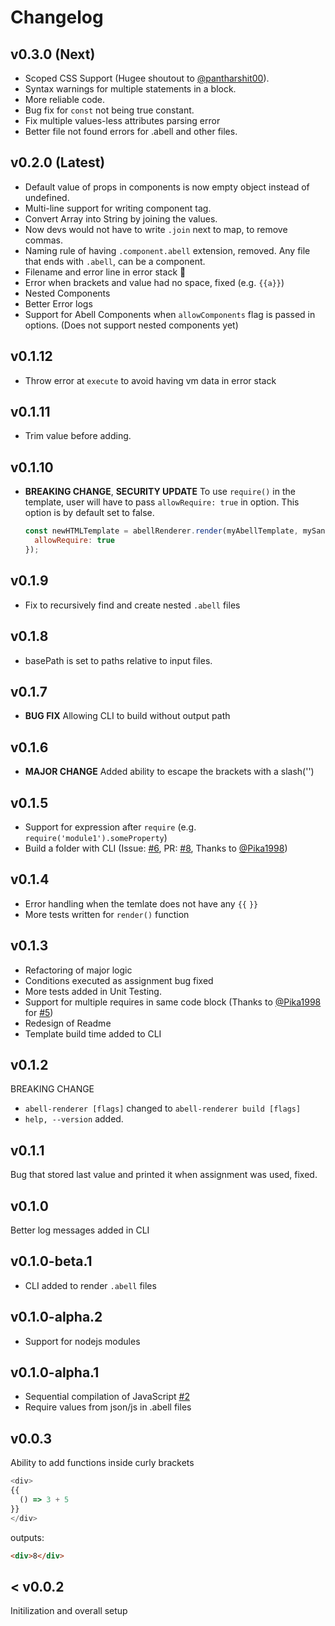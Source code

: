# Changelog

## v0.3.0 (Next)

- Scoped CSS Support (Hugee shoutout to [@pantharshit00](https://github.com/pantharshit00/)).
- Syntax warnings for multiple statements in a block.
- More reliable code.
- Bug fix for `const` not being true constant.
- Fix multiple values-less attributes parsing error
- Better file not found errors for .abell and other files.

## v0.2.0 (Latest)

- Default value of props in components is now empty object instead of undefined.
- Multi-line support for writing component tag.
- Convert Array into String by joining the values.
- Now devs would not have to write `.join` next to map, to remove commas.
- Naming rule of having `.component.abell` extension, removed. Any file that ends with `.abell`, can be a component.
- Filename and error line in error stack 🎉
- Error when brackets and value had no space, fixed (e.g. `{{a}}`)
- Nested Components
- Better Error logs
- Support for Abell Components when `allowComponents` flag is passed in options. (Does not support nested components yet)

## v0.1.12

- Throw error at `execute` to avoid having vm data in error stack

## v0.1.11

- Trim value before adding.

## v0.1.10

- **BREAKING CHANGE**, **SECURITY UPDATE**
  To use `require()` in the template, user will have to pass `allowRequire: true` in option. This option is by default set to false.
  ```js
  const newHTMLTemplate = abellRenderer.render(myAbellTemplate, mySandbox, {
    allowRequire: true
  });
  ```

## v0.1.9

- Fix to recursively find and create nested `.abell` files

## v0.1.8

- basePath is set to paths relative to input files.

## v0.1.7

- **BUG FIX**
  Allowing CLI to build without output path

## v0.1.6

- **MAJOR CHANGE**
  Added ability to escape the brackets with a slash('\')

## v0.1.5

- Support for expression after `require` (e.g. `require('module1').someProperty`)
- Build a folder with CLI (Issue: [#6](https://github.com/abelljs/abell-renderer/issues/6), PR: [#8](https://github.com/abelljs/abell-renderer/pull/8), Thanks to [@Pika1998](https://github.com/Pika1998))

## v0.1.4

- Error handling when the temlate does not have any `{{` `}}`
- More tests written for `render()` function

## v0.1.3

- Refactoring of major logic
- Conditions executed as assignment bug fixed
- More tests added in Unit Testing.
- Support for multiple requires in same code block (Thanks to [@Pika1998](https://github.com/Pika1998) for [#5](https://github.com/abelljs/abell-renderer/pull/5))
- Redesign of Readme
- Template build time added to CLI

## v0.1.2

BREAKING CHANGE

- `abell-renderer [flags]` changed to `abell-renderer build [flags]`
- `help, --version` added.

## v0.1.1

Bug that stored last value and printed it when assignment was used, fixed.

## v0.1.0

Better log messages added in CLI

## v0.1.0-beta.1

- CLI added to render `.abell` files

## v0.1.0-alpha.2

- Support for nodejs modules

## v0.1.0-alpha.1

- Sequential compilation of JavaScript [#2](https://github.com/abelljs/abell-renderer/issues/2)
- Require values from json/js in .abell files

## v0.0.3

Ability to add functions inside curly brackets

```js
<div>
{{
  () => 3 + 5
}}
</div>
```

outputs:

```html
<div>8</div>
```

## < v0.0.2

Initilization and overall setup
